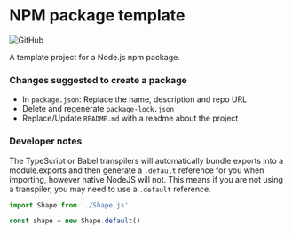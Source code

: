 # NPM package template

![GitHub](https://img.shields.io/github/license/stijnklomp/package-template?style=flat)

A template project for a Node.js npm package.

### Changes suggested to create a package

- In `package.json`: Replace the name, description and repo URL
- Delete and regenerate `package-lock.json`
- Replace/Update `README.md` with a readme about the project

### Developer notes

The TypeScript or Babel transpilers will automatically bundle exports into a module.exports and then generate a `.default` reference for you when importing, however native NodeJS will not. This means if you are not using a transpiler, you may need to use a `.default` reference.

```javascript
import Shape from './Shape.js'

const shape = new Shape.default()
```
